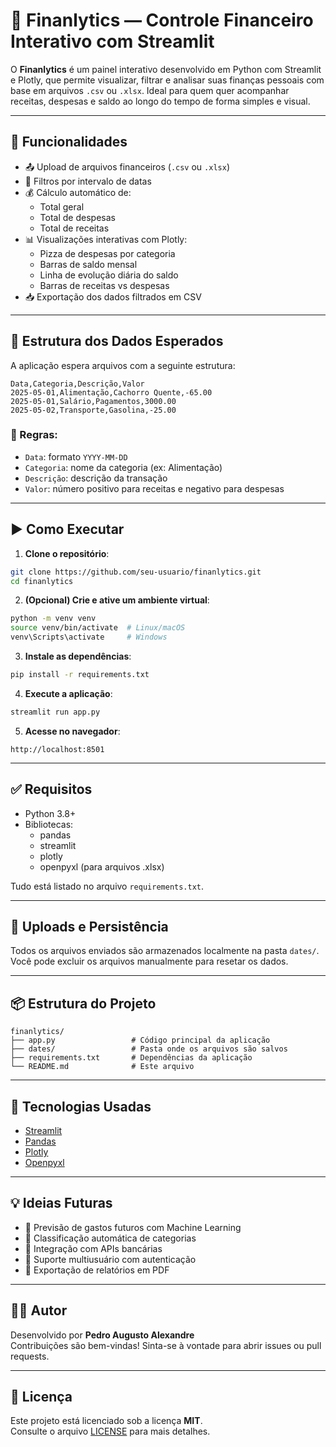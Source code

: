 # 💼 Finanlytics — Controle Financeiro Interativo com Streamlit

O **Finanlytics** é um painel interativo desenvolvido em Python com Streamlit e Plotly, que permite visualizar, filtrar e analisar suas finanças pessoais com base em arquivos `.csv` ou `.xlsx`. Ideal para quem quer acompanhar receitas, despesas e saldo ao longo do tempo de forma simples e visual.

---

## 🚀 Funcionalidades

- 📤 Upload de arquivos financeiros (`.csv` ou `.xlsx`)
- 📅 Filtros por intervalo de datas
- 💰 Cálculo automático de:
  - Total geral
  - Total de despesas
  - Total de receitas
- 📊 Visualizações interativas com Plotly:
  - Pizza de despesas por categoria
  - Barras de saldo mensal
  - Linha de evolução diária do saldo
  - Barras de receitas vs despesas
- 📥 Exportação dos dados filtrados em CSV

---

## 📁 Estrutura dos Dados Esperados

A aplicação espera arquivos com a seguinte estrutura:

```csv
Data,Categoria,Descrição,Valor
2025-05-01,Alimentação,Cachorro Quente,-65.00
2025-05-01,Salário,Pagamentos,3000.00
2025-05-02,Transporte,Gasolina,-25.00
```

### 📌 Regras:

- `Data`: formato `YYYY-MM-DD`
- `Categoria`: nome da categoria (ex: Alimentação)
- `Descrição`: descrição da transação
- `Valor`: número positivo para receitas e negativo para despesas

---

## ▶️ Como Executar

1. **Clone o repositório**:

```bash
git clone https://github.com/seu-usuario/finanlytics.git
cd finanlytics
```

2. **(Opcional) Crie e ative um ambiente virtual**:

```bash
python -m venv venv
source venv/bin/activate  # Linux/macOS
venv\Scripts\activate     # Windows
```

3. **Instale as dependências**:

```bash
pip install -r requirements.txt
```

4. **Execute a aplicação**:

```bash
streamlit run app.py
```

5. **Acesse no navegador**:

```
http://localhost:8501
```

---

## ✅ Requisitos

- Python 3.8+
- Bibliotecas:
  - pandas
  - streamlit
  - plotly
  - openpyxl (para arquivos .xlsx)

Tudo está listado no arquivo `requirements.txt`.

---

## 📂 Uploads e Persistência

Todos os arquivos enviados são armazenados localmente na pasta `dates/`.  
Você pode excluir os arquivos manualmente para resetar os dados.

---

## 📦 Estrutura do Projeto

```
finanlytics/
├── app.py                 # Código principal da aplicação
├── dates/                 # Pasta onde os arquivos são salvos
├── requirements.txt       # Dependências da aplicação
└── README.md              # Este arquivo
```

---

## 🧠 Tecnologias Usadas

- [Streamlit](https://streamlit.io/)
- [Pandas](https://pandas.pydata.org/)
- [Plotly](https://plotly.com/python/)
- [Openpyxl](https://openpyxl.readthedocs.io/)

---

## 💡 Ideias Futuras

- 🔮 Previsão de gastos futuros com Machine Learning
- 🧠 Classificação automática de categorias
- 🔗 Integração com APIs bancárias
- 👥 Suporte multiusuário com autenticação
- 🧾 Exportação de relatórios em PDF

---

## 👨‍💻 Autor

Desenvolvido por **Pedro Augusto Alexandre**  
Contribuições são bem-vindas! Sinta-se à vontade para abrir issues ou pull requests.

---

## 📜 Licença

Este projeto está licenciado sob a licença **MIT**.  
Consulte o arquivo [LICENSE](LICENSE) para mais detalhes.
